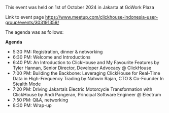 This event was held on 1st of October 2024 in Jakarta at GoWork Plaza 

Link to event page https://www.meetup.com/clickhouse-indonesia-user-group/events/303191359/

The agenda was as follows:

**Agenda**
- 5:30 PM: Registration, dinner & networking
- 6:30 PM: Welcome and Introductions
- 6:40 PM: An Introduction to ClickHouse and My Favourite Features by Tyler Hannan, Senior Director, Developer Advocacy @ ClickHouse
- 7:00 PM: Building the Backbone: Leveraging ClickHouse for Real-Time Data in High-Frequency Trading by Nahwin Rajan, CTO & Co-Founder In Stealth Mode
- 7:20 PM: Driving Jakarta’s Electric Motorcycle Transformation with ClickHouse by Andi Pangeran, Principal Software Engineer @ Electrum
- 7:50 PM: Q&A, networking
- 8:30 PM: Wrap-up
